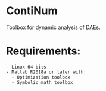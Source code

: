 # ContiNum
Toolbox for dynamic analysis of DAEs.

# Requirements:

    - Linux 64 bits
    - Matlab R2018a or later with:
      - Optimization toolbox
      - Symbolic math toolbox
